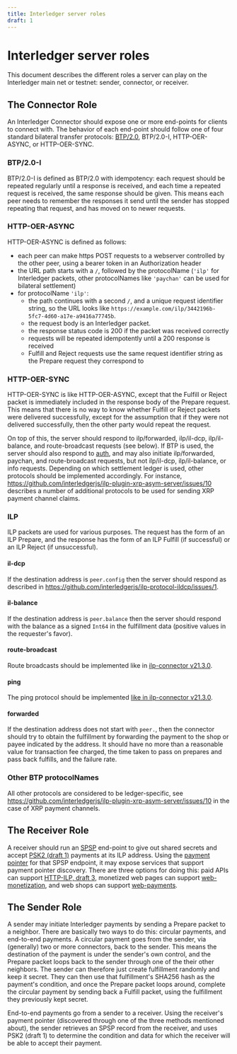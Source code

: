 ```yaml
---
title: Interledger server roles
draft: 1
---
```

# Interledger server roles

This document describes the different roles a server can play on the Interledger main net or testnet: sender, connector, or receiver.

## The Connector Role

An Interledger Connector should expose one or more end-points for clients to connect with. The behavior of each end-point should
follow one of four standard bilateral transfer protocols:
[BTP/2.0](https://github.com/interledger/rfcs/blob/35e6dd7e065f3c3232304d012429d1b7e3eb0d39/0023-bilateral-transfer-protocol/0023-bilateral-transfer-protocol.md),
BTP/2.0-I,
HTTP-OER-ASYNC, or
HTTP-OER-SYNC.

### BTP/2.0-I
BTP/2.0-I is defined as BTP/2.0 with idempotency: each request should be repeated regularly until a response is received, and each time a repeated request is received, the same response should be given. This means each peer needs to remember the responses it send until the sender has stopped repeating that request, and has moved on to newer requests.

### HTTP-OER-ASYNC
HTTP-OER-ASYNC is defined as follows:
* each peer can make https POST requests to a webserver controlled by the other peer, using a bearer token in an Authorization header
* the URL path starts with a `/`, followed by the protocolName (`'ilp'` for Interledger packets, other protocolNames like `'paychan'` can be used for bilateral settlement)
* for protocolName `'ilp'`:
  * the path continues with a second `/`, and a unique request identifier string, so the URL looks like `https://example.com/ilp/3442196b-5fc7-4d60-a17e-a9416a77745b`.
  * the request body is an Interledger packet.
  * the response status code is 200 if the packet was received correctly
  * requests will be repeated idempotently until a 200 response is received
  * Fulfill and Reject requests use the same request identifier string as the Prepare request they correspond to

### HTTP-OER-SYNC
HTTP-OER-SYNC is like HTTP-OER-ASYNC, except that the Fulfill or Reject packet is immediately included in the response body of the Prepare request.
This means that there is no way to know whether Fulfill or Reject packets were delivered successfully, except for the assumption that if they were
not delivered successfully, then the other party would repeat the request.

On top of this, the server should respond to ilp/forwarded, ilp/il-dcp, ilp/il-balance, and route-broadcast requests (see below). If BTP is used, the server should also respond to [auth](https://github.com/interledger/rfcs/pull/372), and may also initiate ilp/forwarded, paychan, and route-broadcast requests, but not ilp/il-dcp, ilp/il-balance, or info requests. Depending on which settlement ledger is used, other protocols should be implemented accordingly. For instance, https://github.com/interledgerjs/ilp-plugin-xrp-asym-server/issues/10 describes a number of additional protocols to be used for sending XRP payment channel claims.

### ILP
ILP packets are used for various purposes. The request has the form of an ILP Prepare, and the response has the form of an ILP Fulfill (if successful) or an ILP Reject (if unsuccessful).

#### il-dcp
If the destination address is `peer.config` then the server should respond as described in https://github.com/interledgerjs/ilp-protocol-ildcp/issues/1.

#### il-balance
If the destination address is `peer.balance` then the server should respond with the balance as a signed `Int64` in the fulfillment data (positive values in the requester's favor).

#### route-broadcast
Route broadcasts should be implemented like in [ilp-connector v21.3.0](https://github.com/interledgerjs/ilp-connector/releases/tag/v21.3.0).

#### ping
The ping protocol should be implemented [like in ilp-connector v21.3.0](https://github.com/interledgerjs/ilp-connector/blob/v21.3.0/src/controllers/echo.ts).

#### forwarded
If the destination address does not start with `peer.`, then the connector should try to obtain the fulfillment by forwarding the payment to the shop or payee indicated by the address. It should have no more than a reasonable value for transaction fee charged, the time taken to pass on prepares and pass back fulfills, and the failure rate.

### Other BTP protocolNames
All other protocols are considered to be ledger-specific, see https://github.com/interledgerjs/ilp-plugin-xrp-asym-server/issues/10 in the case of XRP payment channels.

## The Receiver Role

A receiver should run an [SPSP](https://github.com/interledger/rfcs/blob/5641d91e806a8c3e27d97b91c76cacd13a87444b/0009-simple-payment-setup-protocol/0009-simple-payment-setup-protocol.md) end-point to give out shared secrets and accept [PSK2 (draft 1)](https://interledger.org/rfcs/0025-pre-shared-key-2/draft-1.html) payments at its ILP address. Using the [payment pointer](https://github.com/interledger/rfcs/blob/e949d28c19936e379e8fb5e6579b070ac66c018a/0000-payment-pointers/0000-payment-pointers.md) for that SPSP endpoint, it may expose services that support payment pointer discovery. There are three options for doing this: paid APIs can support [HTTP-ILP, draft 3](https://interledger.org/rfcs/0014-http-ilp/draft-3.html), monetized web pages can support [web-monetization](), and web shops can support [web-payments]().

## The Sender Role

A sender may initiate Interledger payments by sending a Prepare packet to a neighbor. There are basically two ways to do this: circular payments, and end-to-end payments. A circular payment goes from the sender, via (generally) two or more connectors, back to the sender. This means the destination of the payment is under the sender's own control, and the Prepare packet loops back to the sender through one of the their other neighbors. The sender can therefore just create fulfillment randomly and keep it secret. They can then use that fulfillment's SHA256 hash as the payment's condition, and once the Prepare packet loops around, complete the circular payment by sending back a Fulfill packet, using the fulfillment they previously kept secret.

End-to-end payments go from a sender to a receiver. Using the receiver's payment pointer (discovered through one of the three methods mentioned about), the sender retrieves an SPSP record from the receiver, and uses PSK2 (draft 1) to determine the condition and data for which the receiver will be able to accept their payment.
